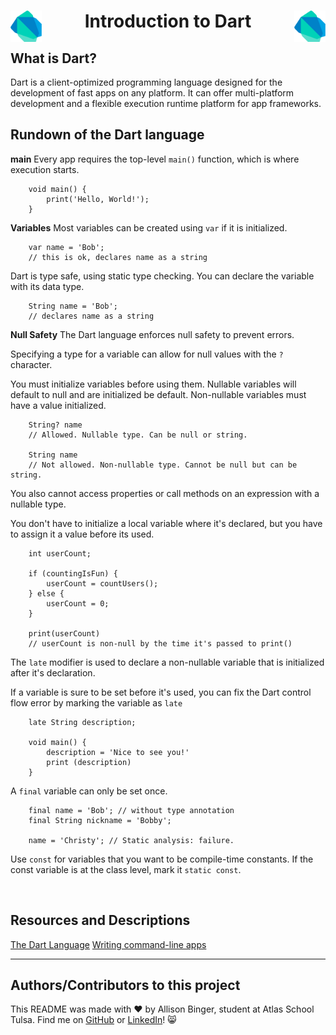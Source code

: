   <h1 align="center">
  <img src="./assets/Dart-logo.png" align="left" width="50">
   Introduction to Dart
  <img src="./assets/Dart-logo.png" align="right" width="50"></h1>


## What is Dart?
Dart is a client-optimized programming language designed for the development of fast apps on any platform. It can offer multi-platform development and a flexible execution runtime platform for app frameworks. 

## Rundown of the Dart language

**main**
Every app requires the top-level `main()` function, which is where execution starts. 

```
    void main() {
        print('Hello, World!');
    }
```

**Variables**
Most variables can be created using `var` if it is initialized.
```
    var name = 'Bob';
    // this is ok, declares name as a string
```

Dart is type safe, using static type checking. You can declare the variable with its data type. 
```
    String name = 'Bob';
    // declares name as a string
```

**Null Safety**
The Dart language enforces null safety to prevent errors.

Specifying a type for a variable can allow for null values with the `?` character.

You must initialize variables before using them. Nullable variables will default to null and are initialized be default. Non-nullable variables must have a value initialized.

```
    String? name
    // Allowed. Nullable type. Can be null or string.

    String name
    // Not allowed. Non-nullable type. Cannot be null but can be string.
```

You also cannot access properties or call methods on an expression with a nullable type. 

You don't have to initialize a local variable where it's declared, but you have to assign it a value before its used. 

```
    int userCount;

    if (countingIsFun) {
        userCount = countUsers();
    } else {
        userCount = 0;
    }

    print(userCount)
    // userCount is non-null by the time it's passed to print()
```

The `late` modifier is used to declare a non-nullable variable that is initialized after it's declaration.

If a variable is sure to be set before it's used, you can fix the Dart control flow error by marking the variable as `late`

```
    late String description;

    void main() {
        description = 'Nice to see you!'
        print (description)
    }
```

A `final` variable can only be set once.

```
    final name = 'Bob'; // without type annotation
    final String nickname = 'Bobby';

    name = 'Christy'; // Static analysis: failure. 
```

Use `const` for variables that you want to be compile-time constants. If the const variable is at the class level, mark it `static const`.

&nbsp;
&nbsp;

## Resources and Descriptions
[The Dart Language](https://dart.dev/language)
[Writing command-line apps](https://dart.dev/tutorials/server/cmdline)

---

## Authors/Contributors to this project
This README was made with :heart: by Allison Binger, student at Atlas School Tulsa. Find me on [GitHub](https://github.com/allisonabinger) or [LinkedIn](https://linkedin.com/in/allisonbinger)! :smile_cat:
